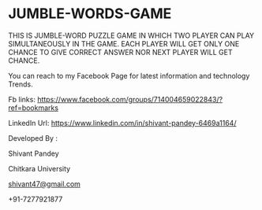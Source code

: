 # JUMBLE-WORDS-GAME

THIS IS JUMBLE-WORD PUZZLE GAME IN WHICH TWO PLAYER CAN PLAY
SIMULTANEOUSLY IN THE GAME.
EACH PLAYER WILL GET ONLY ONE CHANCE TO GIVE CORRECT ANSWER NOR
NEXT PLAYER WILL GET CHANCE.

You can reach to my Facebook Page for latest information and technology Trends.

Fb links:  https://www.facebook.com/groups/714004659022843/?ref=bookmarks

LinkedIn Url: https://www.linkedin.com/in/shivant-pandey-6469a1164/

Developed By :

Shivant Pandey

Chitkara University

shivant47@gmail.com 

+91-7277921877 
